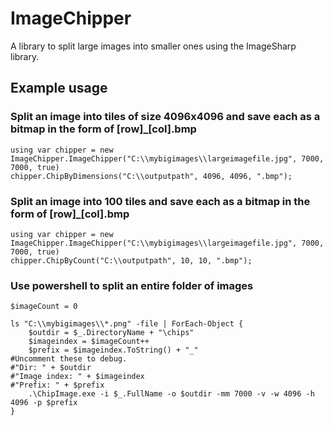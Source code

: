 # ImageChipper
A library to split large images into smaller ones using the ImageSharp library.

## Example usage

### Split an image into tiles of size 4096x4096 and save each as a bitmap in the form of [row]_[col].bmp

```
using var chipper = new ImageChipper.ImageChipper("C:\\mybigimages\\largeimagefile.jpg", 7000, 7000, true)
chipper.ChipByDimensions("C:\\outputpath", 4096, 4096, ".bmp");
```

### Split an image into 100 tiles and save each as a bitmap in the form of [row]_[col].bmp

```
using var chipper = new ImageChipper.ImageChipper("C:\\mybigimages\\largeimagefile.jpg", 7000, 7000, true)
chipper.ChipByCount("C:\\outputpath", 10, 10, ".bmp");
```

### Use powershell to split an entire folder of images

```
$imageCount = 0

ls "C:\\mybigimages\\*.png" -file | ForEach-Object {
	$outdir = $_.DirectoryName + "\chips"
	$imageindex = $imageCount++
	$prefix = $imageindex.ToString() + "_"
#Uncomment these to debug.
#"Dir: " + $outdir
#"Image index: " + $imageindex
#"Prefix: " + $prefix
	.\ChipImage.exe -i $_.FullName -o $outdir -mm 7000 -v -w 4096 -h 4096 -p $prefix
}
```